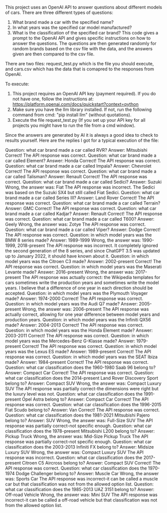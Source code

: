 This project uses an OpenAI API to answer questions about different models of cars. There are three different types of questions:
1. What brand made a car with the specified name?
2. In what years was the specified car model manufactured?
3. What is the classification of the specified car brand?
This code gives a prompt to the OpenAI API and gives specific instructions on how to answer the questions. The questions are then generated randomly for random brands based on the csv file with the data, and the answers given are then compared to the csv file.

There are two files: request_test.py which is the file you should execute, and cars.csv which has the data that is comapred to the responses from OpenAI.

To execute:
1. This project requires an OpenAI API key (payment required). If you do not have one, follow the instructions at: https://platform.openai.com/docs/quickstart?context=python
2. Make sure you have the llm library installed. If not, run the following command from cmd: "pip install llm" (without quotations).
3. Execute the file request_test.py (If you set up your API key for all projects you might have to run the file from a cmd window).

Since the answers are generated by AI it is always a good idea to check to results yourself. Here are the replies I got for a typical execution of the file:
                                     
Question: what car brand made a car called RVR? Answer: Mitsubishi
Correct!
The API response was correct.
Question: what car brand made a car called Element? Answer: Honda
Correct!
The API response was correct.
Question: what car brand made a car called Impala? Answer: Chevrolet
Correct!
The API response was correct.
Question: what car brand made a car called Talisman? Answer: Renault
Correct!
The API response was correct.
Question: what car brand made a car called Sedici? Answer: Suzuki
Wrong, the answer was:  Fiat
The API response was incorrect. The Sedici was based on the Suzuki SX4 but still called Fiat Sedici.
Question: what car brand made a car called Series III? Answer: Land Rover
Correct!
The API response was correct.
Question: what car brand made a car called Terrain? Answer: GMC
Correct!
The API response was correct.
Question: what car brand made a car called Kadjar? Answer: Renault
Correct!
The API response was correct.
Question: what car brand made a car called T600? Answer: Geely
Wrong, the answer was:  Zotye
The API response was correct.
Question: what car brand made a car called Viper? Answer: Dodge
Correct!
The API response was correct.
Question: in which model years was the BMW 8 series made? Answer: 1989-1999
Wrong, the answer was:  1990-1999, 2018-present
The API response was incorrect. It completely ignored the second generation of the 8 series, and since ChatGPT 3.5 was updated up to January 2022, it should have known about it.
Question: in which model years was the Citroen C3 made? Answer: 2002-present
Correct!
The API response was correct.
Question: in which model years was the Maserati Levante made? Answer: 2016-present
Wrong, the answer was:  2017-present
The API response was actually correct: the Wikipedia templates for cars sometimes write the production years and sometimes write the model years. I believe that a difference of one year in each direction should be accepted.
Question: in which model years was the Plymouth Voyager made? Answer: 1974-2000
Correct!
The API response was correct.
Question: in which model years was the Audi Q7 made? Answer: 2005-present
Wrong, the answer was:  2006-present
The API response was actually correct, allowing for one year difference between model years and production years.
Question: in which model years was the Infiniti QX56 made? Answer: 2004-2013
Correct!
The API response was correct.
Question: in which model years was the Honda Element made? Answer: 2003-2011
Correct!
The API response was correct.
Question: in which model years was the Mercedes-Benz G-Klasse made? Answer: 1979-present
Correct!
The API response was correct.
Question: in which model years was the Lexus ES made? Answer: 1989-present
Correct!
The API response was correct.
Question: in which model years was the SEAT Ibiza made? Answer: 1984-present
Correct!
The API response was correct.
Question: what car classification does the 1960-1980 Saab 96 belong to? Answer: Compact Car
Correct!
The API response was correct.
Question: what car classification does the 2014-present Land Rover Discovery Sport belong to? Answer: Compact SUV
Wrong, the answer was:  Compact Luxury SUV
The API response was partially correct-the dimensions were right but the luxury level was not.
Question: what car classification does the 1991-present Opel Astra belong to? Answer: Compact Car
Correct!
The API response was correct.
Question: what car classification does the 1996-2015 Fiat Scudo belong to? Answer: Van
Correct!
The API response was correct.
Question: what car classification does the 1981-2021 Mitsubishi Pajero belong to? Answer: SUV
Wrong, the answer was:  Full-Size SUV
The API response was partially correct-not specific enough.
Question: what car classification does the 1978-present Mitsubishi L200 belong to? Answer: Pickup Truck
Wrong, the answer was:  Mid-Size Pickup Truck
The API response was partially correct-not specific enough.
Question: what car classification does the 2003-2013 Infiniti FX belong to? Answer: Midsize Luxury SUV
Wrong, the answer was:  Compact Luxury SUV
The API response was incorrect.
Question: what car classification does the 2017-present Citroen C5 Aircross belong to? Answer: Compact SUV
Correct!
The API response was correct.
Question: what car classification does the 1970-1974 Dodge Challenger belong to? Answer: Muscle Car
Wrong, the answer was:  Sports Car
The API response was incorrect-it can be called a muscle car but that classification was not from the allowed option list.
Question: what car classification does the 1985-2013 UAZ 3151 belong to? Answer: Off-road Vehicle
Wrong, the answer was:  Mini SUV
The API response was incorrect-it can be called a off-road vehicle but that classification was not from the allowed option list.
                                     
